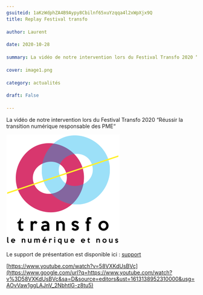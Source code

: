 ```yaml
---
gsuiteid: 1aKzWdphZA4B9Aypy8Cbilnf65xuYzqqa4l2xWpXjx9Q
title: Replay Festival transfo

author: Laurent

date: 2020-10-28

summary: La vidéo de notre intervention lors du Festival Transfo 2020 “Réussir la transition numérique responsable des PME“

cover: image1.png

category: actualités

draft: False

---
```


La vidéo de notre intervention lors du Festival Transfo 2020 “Réussir la transition numérique responsable des PME“

![](images/image1.png)

Le support de présentation est disponible ici : [support](https://www.google.com/url?q=https://docs.google.com/presentation/d/e/2PACX-1vT3_aJq_EEYmbYY5jRpeQDtcEjdbL84qjIWsM8oTZwmeii7TutVgvEbF9VybNqHG5XdldQbrAMzql1d/pub?start%3Dfalse%26slide%3Did.g89c76ed8f8_0_205&sa=D&source=editors&ust=1613138952309000&usg=AOvVaw1rFhlbgcTCVysZeEc7oVjQ)

[https://www.youtube.com/watch?v=58VXKdUsBVc](https://www.google.com/url?q=https://www.youtube.com/watch?v%3D58VXKdUsBVc&sa=D&source=editors&ust=1613138952310000&usg=AOvVaw1ggLAJnV_2NbhtlG-z8tu5)

